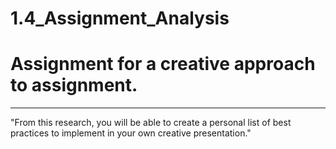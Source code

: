 # 1.4_Assignment_Analysis
# Assignment for a creative approach to assignment. 
------------------
"From this research, you will be able to create a personal list of best practices to implement in your own creative presentation."

